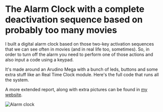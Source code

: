 # The Alarm Clock with a complete deactivation sequence based on probably too many movies

I built a digital alarm clock based on those two-key activation sequences that we can see often in movies (and in real life too, sometimes). So, in order to turn off the alarm you need to perform one of those actions and also input a code using a keypad.

It's made around an Arudino Mega with a bunch of leds, buttons and some extra stuff like an Real Time Clock module. Here's the full code that runs all the system.

A more extended report, along with extra pictures can be found in [my website](http://albertgonzalez.coffee/projects/alarm_clock/).
 
![Alarm clock](http://albertgonzalez.coffee/projects/alarm_clock/img/header.jpg)
